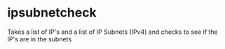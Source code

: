 # ipsubnetcheck
Takes a list of IP's and a list of IP Subnets (IPv4) and checks to see if the IP's are in the subnets
